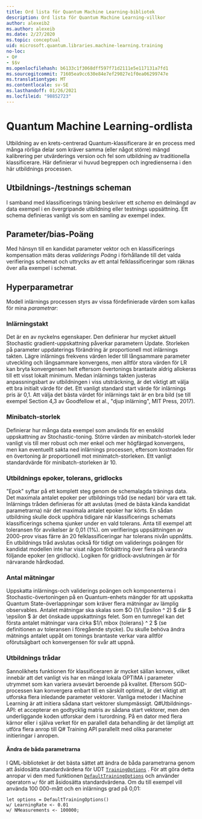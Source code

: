 ```yaml
---
title: Ord lista för Quantum Machine Learning-bibliotek
description: Ord lista för Quantum Machine Learning-villkor
author: alexeib2
ms.author: alexeib
ms.date: 2/27/2020
ms.topic: conceptual
uid: microsoft.quantum.libraries.machine-learning.training
no-loc:
- Q#
- $$v
ms.openlocfilehash: b6133c1f3068dff597f71d2111e5e117131a7fd1
ms.sourcegitcommit: 71605ea9cc630e84e7ef29027e1f0ea06299747e
ms.translationtype: MT
ms.contentlocale: sv-SE
ms.lasthandoff: 01/26/2021
ms.locfileid: "98852723"
---
```

# <a name="quantum-machine-learning-glossary"></a>Quantum Machine Learning-ordlista

Utbildning av en krets-centrerad Quantum-klassificerare är en process med många rörliga delar som kräver samma (eller något större) mängd kalibrering per utvärderings version och fel som utbildning av traditionella klassificerare. Här definierar vi huvud begreppen och ingredienserna i den här utbildnings processen.

## <a name="trainingtesting-schedules"></a>Utbildnings-/testnings scheman

I samband med klassificerings träning beskriver ett *schema* en delmängd av data exempel i en övergripande utbildning eller testnings uppsättning. Ett schema definieras vanligt vis som en samling av exempel index.

## <a name="parameterbias-scores"></a>Parameter/bias-Poäng

Med hänsyn till en kandidat parameter vektor och en klassificerings kompensation mäts deras *validerings Poäng* i förhållande till det valda verifierings schemat och uttrycks av ett antal felklassificeringar som räknas över alla exempel i schemat.

## <a name="hyperparameters"></a>Hyperparametrar

Modell inlärnings processen styrs av vissa fördefinierade värden som kallas för mina *parametrar*:

### <a name="learning-rate"></a>Inlärningstakt

Det är en av nyckelns egenskaper. Den definierar hur mycket aktuell Stochastic gradient-uppskattning påverkar parametern Update. Storleken på parameter uppdaterings förändring är proportionell mot inlärnings takten. Lägre inlärnings frekvens värden leder till långsammare parameter utveckling och långsammare konvergens, men alltför stora värden för LR kan bryta konvergensen helt eftersom övertonings brantaste aldrig allokeras till ett visst lokalt minimum. Medan inlärnings takten justeras anpassningsbart av utbildningen i viss utsträckning, är det viktigt att välja ett bra initialt värde för det. Ett vanligt standard start värde för inlärnings pris är 0,1. Att välja det bästa värdet för inlärnings takt är en bra bild (se till exempel Section 4,3 av Goodfellow et al., "djup inlärning", MIT Press, 2017).

### <a name="minibatch-size"></a>Minibatch-storlek

Definierar hur många data exempel som används för en enskild uppskattning av Stochastic-toning. Större värden av minibatch-storlek leder vanligt vis till mer robust och mer enkel och mer högfärgad konvergens, men kan eventuellt sakta ned inlärnings processen, eftersom kostnaden för en övertoning är proportionell mot minimatch-storleken. Ett vanligt standardvärde för minibatch-storleken är 10.

### <a name="training-epochs-tolerance-gridlocks"></a>Utbildnings epoker, tolerans, gridlocks

"Epok" syftar på ett komplett steg genom de schemalagda tränings data.
Det maximala antalet epoker per utbildnings tråd (se nedan) bör vara ett tak. Inlärnings tråden definieras för att avslutas (med de bästa kända kandidat parametrarna) när det maximala antalet epoker har körts. En sådan utbildning skulle dock upphöra tidigare när klassificerings schemats klassificerings schema sjunker under en vald tolerans. Anta till exempel att toleransen för avvikelser är 0,01 (1%). om verifierings uppsättningen av 2000-prov visas färre än 20 felklassificeringar har tolerans nivån uppnåtts. En utbildnings tråd avslutas också för tidigt om validerings poängen för kandidat modellen inte har visat någon förbättring över flera på varandra följande epoker (en gridlock). Logiken för gridlock-avslutningen är för närvarande hårdkodad.

### <a name="measurements-count"></a>Antal mätningar

Uppskatta inlärnings-och validerings poängen och komponenterna i Stochastic-övertoningen på en Quantum-enhets mängder för att uppskatta Quantum State-överlappningar som kräver flera mätningar av lämplig observables. Antalet mätningar ska skalas som $O (1/\ Epsilon ^ 2) $ där $ \epsilon $ är det önskade uppskattnings felet.
Som en tumregel kan det första antalet mätningar vara cirka $1/\ mbox {tolerans} ^ 2 $ (se definitionen av toleransen i föregående stycke). Du skulle behöva ändra mätnings antalet uppåt om tonings brantaste verkar vara alltför oförutsägbart och konvergensen för svår att uppnå.

### <a name="training-threads"></a>Utbildnings trådar

Sannolikhets funktionen för klassificeraren är mycket sällan konvex, vilket innebär att det vanligt vis har en mängd lokala OPTIMA i parameter utrymmet som kan variera avsevärt beroende på kvalitet. Eftersom SGD-processen kan konvergera enbart till en särskilt optimal, är det viktigt att utforska flera inledande parameter vektorer. Vanliga metoder i Machine Learning är att initiera sådana start vektorer slumpmässigt. Q#Utbildnings-API: et accepterar en godtycklig matris av sådana start vektorer, men den underliggande koden utforskar dem i turordning. På en dator med flera kärnor eller i själva verket för en parallell data behandling är det lämpligt att utföra flera anrop till Q# Training API parallellt med olika parameter initieringar i anropen.

#### <a name="how-to-modify-the-hyperparameters"></a>Ändra de båda parametrarna

I QML-biblioteket är det bästa sättet att ändra de båda parametrarna genom att åsidosätta standardvärdena för UDT [`TrainingOptions`](xref:Microsoft.Quantum.MachineLearning.TrainingOptions) . För att göra detta anropar vi den med funktionen [`DefaultTrainingOptions`](xref:Microsoft.Quantum.MachineLearning.DefaultTrainingOptions) och använder operatorn `w/` för att åsidosätta standardvärdena. Om du till exempel vill använda 100 000-mått och en inlärnings grad på 0,01:

```qsharp
let options = DefaultTrainingOptions()
w/ LearningRate <- 0.01
w/ NMeasurements <- 100000;
```
